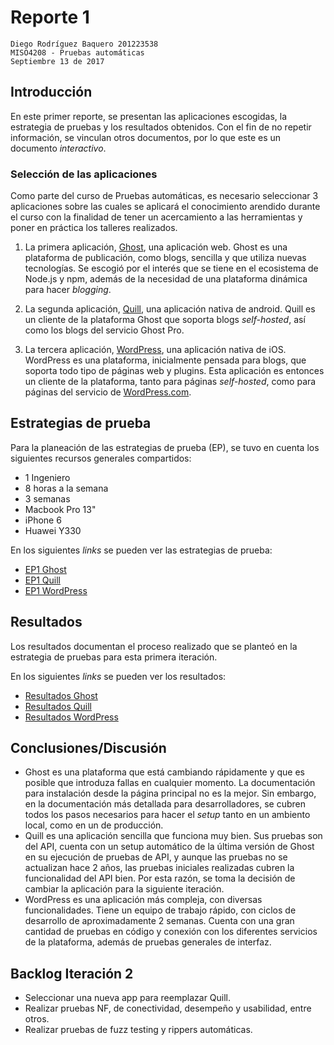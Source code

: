 # Reporte 1
```
Diego Rodríguez Baquero	201223538
MISO4208 - Pruebas automáticas
Septiembre 13 de 2017
```
## Introducción
En este primer reporte, se presentan las aplicaciones escogidas, la estrategia de pruebas y los resultados obtenidos. Con el fin de no repetir información, se vinculan otros documentos, por lo que este es un documento *interactivo*.

### Selección de las aplicaciones
Como parte del curso de Pruebas automáticas, es necesario seleccionar 3 aplicaciones sobre las cuales se aplicará el conocimiento arendido durante el curso con la finalidad de tener un acercamiento a las herramientas y poner en práctica los talleres realizados.

1. La primera aplicación, [Ghost](../Ghost), una aplicación web. Ghost es una plataforma de publicación, como blogs, sencilla y que utiliza nuevas tecnologías. Se escogió por el interés que se tiene en el ecosistema de Node.js y npm, además de la necesidad de una plataforma dinámica para hacer *blogging*.

2. La segunda aplicación, [Quill](../Quill), una aplicación nativa de android. Quill es un cliente de la plataforma Ghost que soporta blogs *self-hosted*, así como los blogs del servicio Ghost Pro.

3. La tercera aplicación, [WordPress](../WordPress), una aplicación nativa de iOS. WordPress es una plataforma, inicialmente pensada para blogs, que soporta todo tipo de páginas web y plugins. Esta aplicación es entonces un cliente de la plataforma, tanto para páginas *self-hosted*, como para páginas del servicio de [WordPress.com](https://wordpress.com).

## Estrategias de prueba
Para la planeación de las estrategias de prueba (EP), se tuvo en cuenta los siguientes recursos generales compartidos:
- 1 Ingeniero
- 8 horas a la semana
- 3 semanas
- Macbook Pro 13"
- iPhone 6
- Huawei Y330

En los siguientes *links* se pueden ver las estrategias de prueba:
- [EP1 Ghost](../Ghost/It1/EP1.md)
- [EP1 Quill](../Quill/It1/EP1.md)
- [EP1 WordPress](../WordPress/It1/EP1.md)

## Resultados
Los resultados documentan el proceso realizado que se planteó en la estrategia de pruebas para esta primera iteración.

En los siguientes *links* se pueden ver los resultados:
- [Resultados Ghost](../Ghost/It1/Resultados.md)
- [Resultados Quill](../Quill/It1/Resultados.md)
- [Resultados WordPress](../WordPress/It1/Resultados.md)

## Conclusiones/Discusión
- Ghost es una plataforma que está cambiando rápidamente y que es posible que introduza fallas en cualquier momento. La documentación para instalación desde la página principal no es la mejor. Sin embargo, en la documentación más detallada para desarrolladores, se cubren todos los pasos necesarios para hacer el *setup* tanto en un ambiento local, como en un de producción.
- Quill es una aplicación sencilla que funciona muy bien. Sus pruebas son del API, cuenta con un setup automático de la última versión de Ghost en su ejecución de pruebas de API, y aunque las pruebas no se actualizan hace 2 años, las pruebas iniciales realizadas cubren la funcionalidad del API bien. Por esta razón, se toma la decisión de cambiar la aplicación para la siguiente iteración.
- WordPress es una aplicación más compleja, con diversas funcionalidades. Tiene un equipo de trabajo rápido, con ciclos de desarrollo de aproximadamente 2 semanas. Cuenta con una gran cantidad de pruebas en código y conexión con los diferentes servicios de la plataforma, además de pruebas generales de interfaz.

## Backlog Iteración 2
- Seleccionar una nueva app para reemplazar Quill.
- Realizar pruebas NF, de conectividad, desempeño y usabilidad, entre otros.
- Realizar pruebas de fuzz testing y rippers automáticas.
